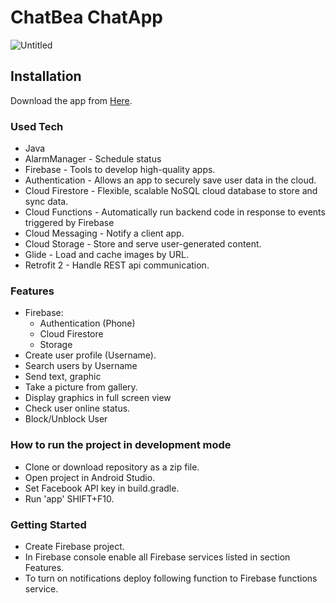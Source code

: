 # **ChatBea ChatApp**


![Untitled](https://user-images.githubusercontent.com/56362412/185650181-45d657be-4674-4abc-a820-1119e79e8979.png)


## Installation

Download the app from [Here](https://pages.github.com/).

### Used Tech
* Java
* AlarmManager - Schedule status
* Firebase - Tools to develop high-quality apps.
* Authentication - Allows an app to securely save user data in the cloud.
* Cloud Firestore - Flexible, scalable NoSQL cloud database to store and sync data.
* Cloud Functions - Automatically run backend code in response to events triggered by Firebase
* Cloud Messaging - Notify a client app.
* Cloud Storage - Store and serve user-generated content.
* Glide - Load and cache images by URL.
* Retrofit 2 - Handle REST api communication.

### Features
* Firebase:
  - Authentication (Phone)
  - Cloud Firestore
  - Storage
* Create user profile (Username).
* Search users by Username
* Send text, graphic
* Take a picture from gallery.
* Display graphics in full screen view
* Check user online status.
* Block/Unblock User


### How to run the project in development mode
* Clone or download repository as a zip file.
* Open project in Android Studio.
* Set Facebook API key in build.gradle.
* Run 'app' SHIFT+F10.

### Getting Started
* Create Firebase project.
* In Firebase console enable all Firebase services listed in section Features.
* To turn on notifications deploy following function to Firebase functions service.



 
